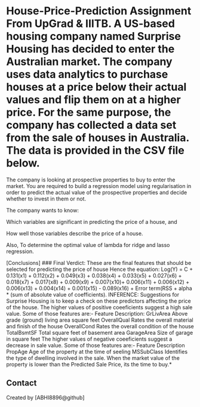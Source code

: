 # House-Price-Prediction Assignment From UpGrad & IIITB. A US-based housing company named Surprise Housing has decided to enter the Australian market. The company uses data analytics to purchase houses at a price below their actual values and flip them on at a higher price. For the same purpose, the company has collected a data set from the sale of houses in Australia. The data is provided in the CSV file below.

 

The company is looking at prospective properties to buy to enter the market. You are required to build a regression model using regularisation in order to predict the actual value of the prospective properties and decide whether to invest in them or not.

 

The company wants to know:
 
Which variables are significant in predicting the price of a house, and

 How well those variables describe the price of a house.

 

Also, To determine the optimal value of lambda for ridge and lasso regression.

[Conclusions] ### Final Verdict: These are the final features that should be selected for predicting the price of house Hence the equation: Log(Y) = C + 0.131(x1) + 0.112(x2) + 0.049(x3) + 0.038(x4) + 0.033(x5) + 0.027(x6) + 0.018(x7) + 0.017(x8) + 0.009(x9) + 0.007(x10)+ 0.006(x11) + 0.006(x12) + 0.006(x13) + 0.004(x14) + 0.001(x15) - 0.089(x16) + Error term(RSS + alpha * (sum of absolute value of coefficients). INFERENCE: Suggestions for Surprise Housing is to keep a check on these predictors affecting the price of the house. The higher values of positive coeeficients suggest a high sale value. Some of those features are:- Feature Description: GrLivArea Above grade (ground) living area square feet OverallQual Rates the overall material and finish of the house OverallCond Rates the overall condition of the house TotalBsmtSF Total square feet of basement area GarageArea Size of garage in square feet The higher values of negative coeeficients suggest a decrease in sale value. Some of those features are:-
Feature Description PropAge Age of the property at the time of seeling MSSubClass Identifies the type of dwelling involved in the sale. When the market value of the property is lower than the Predicted Sale Price, its the time to buy.* 


## Contact
Created by [ABHI8896@github]